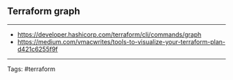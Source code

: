 ## Terraform graph
---

- https://developer.hashicorp.com/terraform/cli/commands/graph
- https://medium.com/vmacwrites/tools-to-visualize-your-terraform-plan-d421c6255f9f




---
Tags:
#terraform